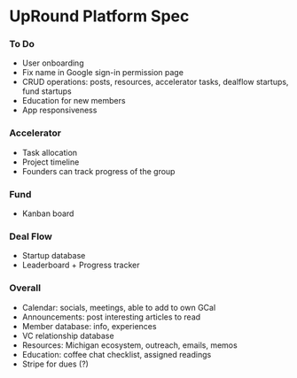 # UpRound Platform Spec

### To Do
- User onboarding
- Fix name in Google sign-in permission page
- CRUD operations: posts, resources, accelerator tasks, dealflow startups, fund startups
- Education for new members
- App responsiveness

### Accelerator
- Task allocation
- Project timeline
- Founders can track progress of the group

### Fund
- Kanban board

### Deal Flow
- Startup database 
- Leaderboard + Progress tracker

### Overall
- Calendar: socials, meetings, able to add to own GCal
- Announcements: post interesting articles to read
- Member database: info, experiences
- VC relationship database
- Resources: Michigan ecosystem, outreach, emails, memos
- Education: coffee chat checklist, assigned readings
- Stripe for dues (?)